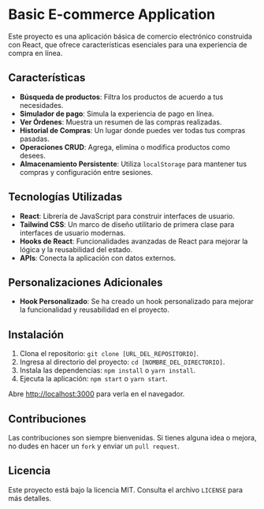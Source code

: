 # Basic E-commerce Application

Este proyecto es una aplicación básica de comercio electrónico construida con React, que ofrece características esenciales para una experiencia de compra en línea.

## Características

- **Búsqueda de productos**: Filtra los productos de acuerdo a tus necesidades.
- **Simulador de pago**: Simula la experiencia de pago en línea.
- **Ver Órdenes**: Muestra un resumen de las compras realizadas.
- **Historial de Compras**: Un lugar donde puedes ver todas tus compras pasadas.
- **Operaciones CRUD**: Agrega, elimina o modifica productos como desees.
- **Almacenamiento Persistente**: Utiliza `localStorage` para mantener tus compras y configuración entre sesiones.

## Tecnologías Utilizadas

- **React**: Librería de JavaScript para construir interfaces de usuario.
- **Tailwind CSS**: Un marco de diseño utilitario de primera clase para interfaces de usuario modernas.
- **Hooks de React**: Funcionalidades avanzadas de React para mejorar la lógica y la reusabilidad del estado.
- **APIs**: Conecta la aplicación con datos externos.

## Personalizaciones Adicionales

- **Hook Personalizado**: Se ha creado un hook personalizado para mejorar la funcionalidad y reusabilidad en el proyecto.

## Instalación

1. Clona el repositorio: `git clone [URL_DEL_REPOSITORIO]`.
2. Ingresa al directorio del proyecto: `cd [NOMBRE_DEL_DIRECTORIO]`.
3. Instala las dependencias: `npm install` o `yarn install`.
4. Ejecuta la aplicación: `npm start` o `yarn start`.

Abre [http://localhost:3000](http://localhost:3000) para verla en el navegador.

## Contribuciones

Las contribuciones son siempre bienvenidas. Si tienes alguna idea o mejora, no dudes en hacer un `fork` y enviar un `pull request`.

## Licencia

Este proyecto está bajo la licencia MIT. Consulta el archivo `LICENSE` para más detalles.
